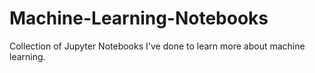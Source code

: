 # Machine-Learning-Notebooks
Collection of Jupyter Notebooks I've done to learn more about machine learning.
